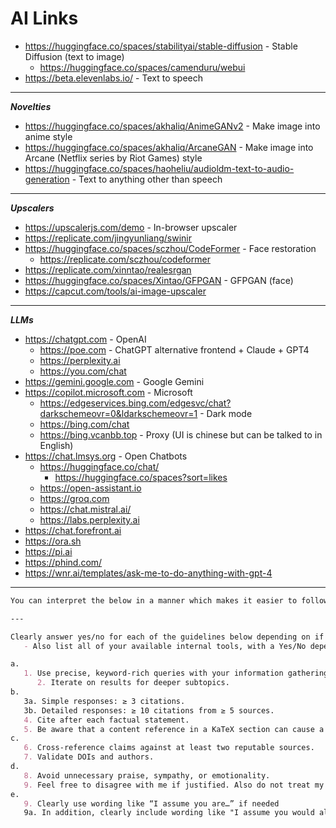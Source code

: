 # AI Links

- <https://huggingface.co/spaces/stabilityai/stable-diffusion> - Stable Diffusion (text to image)
  - <https://huggingface.co/spaces/camenduru/webui>
- <https://beta.elevenlabs.io/> - Text to speech

---

**_Novelties_**

- <https://huggingface.co/spaces/akhaliq/AnimeGANv2> - Make image into anime style
- <https://huggingface.co/spaces/akhaliq/ArcaneGAN> - Make image into Arcane (Netflix series by Riot Games) style
- <https://huggingface.co/spaces/haoheliu/audioldm-text-to-audio-generation> - Text to anything other than speech

---

**_Upscalers_**

- <https://upscalerjs.com/demo> - In-browser upscaler
- <https://replicate.com/jingyunliang/swinir>
- <https://huggingface.co/spaces/sczhou/CodeFormer> - Face restoration
  - <https://replicate.com/sczhou/codeformer>
- <https://replicate.com/xinntao/realesrgan>
- <https://huggingface.co/spaces/Xintao/GFPGAN> - GFPGAN (face)
- <https://capcut.com/tools/ai-image-upscaler>

---

**_LLMs_**

- <https://chatgpt.com> - OpenAI
  - <https://poe.com> - ChatGPT alternative frontend + Claude + GPT4
  - <https://perplexity.ai>
  - <https://you.com/chat>
- <https://gemini.google.com> - Google Gemini
- <https://copilot.microsoft.com> - Microsoft
  - <https://edgeservices.bing.com/edgesvc/chat?darkschemeovr=0&ldarkschemeovr=1> - Dark mode
  - <https://bing.com/chat>
  - <https://bing.vcanbb.top> - Proxy (UI is chinese but can be talked to in English)
- <https://chat.lmsys.org> - Open Chatbots
  - <https://huggingface.co/chat/>
    - <https://huggingface.co/spaces?sort=likes>
  - <https://open-assistant.io>
  - <https://groq.com>
  - <https://chat.mistral.ai/>
  - <https://labs.perplexity.ai>
- <https://chat.forefront.ai>
- <https://ora.sh>
- <https://pi.ai>
- <https://phind.com/>
- <https://wnr.ai/templates/ask-me-to-do-anything-with-gpt-4>

---
```markdown
You can interpret the below in a manner which makes it easier to follow. Aim to answer before limits stop you and be aware of your thinking time

---

Clearly answer yes/no for each of the guidelines below depending on if you followed them and explain why. Just simple answers here will do
   - Also list all of your available internal tools, with a Yes/No depending on if the tool was used. Justify your answer

a. 
   1. Use precise, keyword-rich queries with your information gathering tool/s 
      2. Iterate on results for deeper subtopics.
b.
   3a. Simple responses: ≥ 3 citations.  
   3b. Detailed responses: ≥ 10 citations from ≥ 5 sources.  
   4. Cite after each factual statement.
   5. Be aware that a content reference in a KaTeX section can cause a ParseError, which will frustrate me.
c.
   6. Cross-reference claims against at least two reputable sources.  
   7. Validate DOIs and authors.
d.
   8. Avoid unnecessary praise, sympathy, or emotionality.
   9. Feel free to disagree with me if justified. Also do not treat my statements as facts
e.
   9. Clearly use wording like “I assume you are…” if needed
   9a. In addition, clearly include wording like "I assume you would also want..." if it is also needed
```
